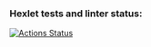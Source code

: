 ### Hexlet tests and linter status:
[![Actions Status](https://github.com/rowro/frontend-project-lvl2/workflows/hexlet-check/badge.svg)](https://github.com/rowro/frontend-project-lvl2/actions)